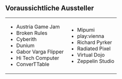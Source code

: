 ## Voraussichtliche Aussteller

<table>
<tr>
<td>
<ul>
<li>Austria Game Jam</li>
<li>Broken Rules</li>
<li>Cyberith</li>
<li>Dunium</li>
<li>Gabor Varga Flipper</li>
<li>Hi Tech Computer</li>
<li>ConverTTable</li>
</ul>
</td>
<td>
<ul>
<li>Mipumi</li>
<li>play:vienna</li>
<li>Richard Pyrker</li>
<li>Radiated Pixel</li>
<li>Virtual Dojo</li>
<li>Zeppelin Studio</li>
</ul>
</td>
</tr>
</table>


